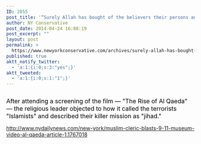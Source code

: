 ```yaml
---
ID: 2855
post_title: '“Surely Allah has bought of the believers their persons and their property for this, that they shall have the garden; they fight in Allah&#8217;s way, so they slay and are slain.” – Koran 9:111'
author: NY Conservative
post_date: 2014-04-24 16:08:19
post_excerpt: ""
layout: post
permalink: >
  https://www.newyorkconservative.com/archives/surely-allah-has-bought-of-the-believers-their-persons-and-their-property-for-this-that-they-shall-have-the-garden-they-fight-in-allahs-way-so-they-slay-and-are-slain/
published: true
aktt_notify_twitter:
  - 'a:1:{i:0;s:3:"yes";}'
aktt_tweeted:
  - 'a:1:{i:0;s:1:"1";}'
---
```

<p><img src="http://www.newyorkconservative.com/wp-content/uploads/2014/04/042414_2008_SurelyAllah1.jpg" alt="" />
	</p><p><span style="color:black"><span style="font-size:12pt">After attending a screening of the film — "The Rise of Al Qaeda" — the religious leader objected to how it called the terrorists "Islamists" and described their killer mission as "jihad."</span><span style="font-family:Arial;font-size:9pt"><br /><br /><a href="http://www.nydailynews.com/new-york/muslim-cleric-blasts-9-11-museum-video-al-qaeda-article-1.1767018" /></span>http://www.nydailynews.com/new-york/muslim-cleric-blasts-9-11-museum-video-al-qaeda-article-1.1767018</span>
	</p>